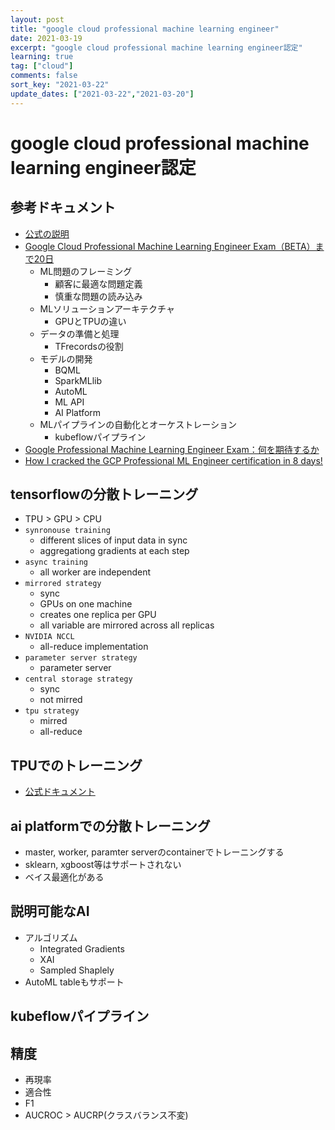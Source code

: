 ```yaml
---
layout: post
title: "google cloud professional machine learning engineer"
date: 2021-03-19
excerpt: "google cloud professional machine learning engineer認定"
learning: true
tag: ["cloud"]
comments: false
sort_key: "2021-03-22"
update_dates: ["2021-03-22","2021-03-20"]
---
```


# google cloud professional machine learning engineer認定

## 参考ドキュメント
 - [公式の説明](https://cloud.google.com/certification/machine-learning-engineer)
 - [Google Cloud Professional Machine Learning Engineer Exam（BETA）まで20日](https://towardsdatascience.com/20-days-to-google-cloud-professional-machine-learning-engineer-exam-beta-b48909499942)
   - ML問題のフレーミング
	 - 顧客に最適な問題定義
	 - 慎重な問題の読み込み
   - MLソリューションアーキテクチャ
	 - GPUとTPUの違い
   - データの準備と処理
	 - TFrecordsの役割
   - モデルの開発
	 - BQML
	 - SparkMLlib
	 - AutoML
	 - ML API
	 - AI Platform
   - MLパイプラインの自動化とオーケストレーション
	 - kubeflowパイプライン
 - [Google Professional Machine Learning Engineer Exam：何を期待するか](https://towardsdatascience.com/google-professional-machine-learning-engineer-exam-what-to-expect-f1188e356046)
 - [How I cracked the GCP Professional ML Engineer certification in 8 days!](https://ml-rafiqhasan.medium.com/how-i-cracked-the-gcp-professional-ml-engineer-certification-in-8-days-f341cf0bc5a0)

## tensorflowの分散トレーニング
 - TPU > GPU > CPU
 - `synronouse training`
   - different slices of input data in sync
   - aggregationg gradients at each step
 - `async training`
   - all worker are independent 
 - `mirrored strategy`
   - sync 
   - GPUs on one machine
   - creates one replica per GPU
   - all variable are mirrored across all replicas
 - `NVIDIA NCCL`
   - all-reduce implementation
 - `parameter server strategy`
   - parameter server 
 - `central storage strategy`
   - sync
   - not mirred
 - `tpu strategy`
   - mirred
   - all-reduce

## TPUでのトレーニング
 - [公式ドキュメント](https://www.tensorflow.org/guide/tpu)

## ai platformでの分散トレーニング
 - master, worker, paramter serverのcontainerでトレーニングする
 - sklearn, xgboost等はサポートされない
 - ベイス最適化がある

## 説明可能なAI
 - アルゴリズム
   - Integrated Gradients
   - XAI
   - Sampled Shaplely
 - AutoML tableもサポート

## kubeflowパイプライン

## 精度
 - 再現率
 - 適合性
 - F1
 - AUCROC > AUCRP(クラスバランス不変)


